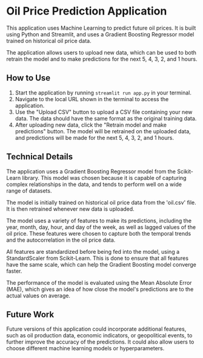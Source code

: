 # Oil Price Prediction Application

This application uses Machine Learning to predict future oil prices. It is built using Python and Streamlit, and uses a Gradient Boosting Regressor model trained on historical oil price data. 

The application allows users to upload new data, which can be used to both retrain the model and to make predictions for the next 5, 4, 3, 2, and 1 hours.

## How to Use

1. Start the application by running `streamlit run app.py` in your terminal.
2. Navigate to the local URL shown in the terminal to access the application.
3. Use the "Upload CSV" button to upload a CSV file containing your new data. The data should have the same format as the original training data.
4. After uploading new data, click the "Retrain model and make predictions" button. The model will be retrained on the uploaded data, and predictions will be made for the next 5, 4, 3, 2, and 1 hours.

## Technical Details

The application uses a Gradient Boosting Regressor model from the Scikit-Learn library. This model was chosen because it is capable of capturing complex relationships in the data, and tends to perform well on a wide range of datasets.

The model is initially trained on historical oil price data from the 'oil.csv' file. It is then retrained whenever new data is uploaded.

The model uses a variety of features to make its predictions, including the year, month, day, hour, and day of the week, as well as lagged values of the oil price. These features were chosen to capture both the temporal trends and the autocorrelation in the oil price data.

All features are standardized before being fed into the model, using a StandardScaler from Scikit-Learn. This is done to ensure that all features have the same scale, which can help the Gradient Boosting model converge faster.

The performance of the model is evaluated using the Mean Absolute Error (MAE), which gives an idea of how close the model's predictions are to the actual values on average.

## Future Work

Future versions of this application could incorporate additional features, such as oil production data, economic indicators, or geopolitical events, to further improve the accuracy of the predictions. It could also allow users to choose different machine learning models or hyperparameters.
